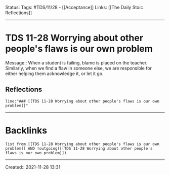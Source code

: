 Status:
Tags: #TDS/11/28 - [[Acceptance]]
Links: [[The Daily Stoic Reflections]]
___
# TDS 11-28 Worrying about other people's flaws is our own problem
Message:: When a student is failing, blame is placed on the teacher. Similarly, when we find a flaw in someone else, we are responsible for either helping them acknowledge it, or let it go.

## Reflections
 ```query
line:"### [[TDS 11-28 Worrying about other people's flaws is our own problem]]"
```
___
# Backlinks
```dataview
list from [[TDS 11-28 Worrying about other people's flaws is our own problem]] AND !outgoing([[TDS 11-28 Worrying about other people's flaws is our own problem]])
```
___

Created:: 2021-11-28 13:31

